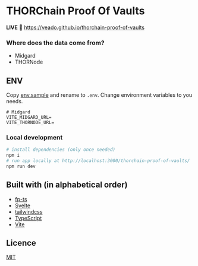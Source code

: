 # THORChain Proof Of Vaults

**LIVE** :eyes: https://veado.github.io/thorchain-proof-of-vaults

### Where does the data come from?

- Midgard
- THORNode

## ENV

Copy [env.sample](env.sample) and rename to `.env`. Change environment variables to you needs.

```
# Midgard
VITE_MIDGARD_URL=
VITE_THORNODE_URL=
```

### Local development

```bash
# install dependencies (only once needed)
npm i
# run app locally at http://localhost:3000/thorchain-proof-of-vaults/
npm run dev
```

## Built with (in alphabetical order)

- [fp-ts](https://gcanti.github.io/fp-ts/)
- [Svelte](https://svelte.dev)
- [tailwindcss](https://tailwindcss.com)
- [TypeScript](https://www.typescriptlang.org/)
- [Vite](https://vitejs.dev/)

## Licence

[MIT](./LICENSE)
